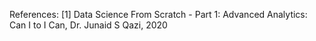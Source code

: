References:
[1] Data Science From Scratch - Part 1: Advanced Analytics: Can I to I Can, Dr. Junaid S Qazi, 2020
